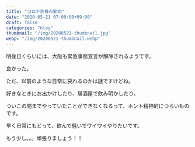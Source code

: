 ```yaml
---
title: "コロナ危機の動向"
date: "2020-05-21 07:00:00+09:00"
draft: false
categories: "blog"
thumbnail: "/img/20200521-thumbnail.jpg"
webp: "/img/20200521-thumbnail.webp"
---
```


明後日くらいには、大阪も緊急事態宣言が解除されるようです。

良かった。

ただ、以前のような日常に戻れるのかは謎ですけどね。

好きなときにお出かけしたり、居酒屋で飲み明かしたり。

ついこの間までやっていたことができなくなるって、ホント精神的につらいものです。

早く日常にもどって、飲んで騒いでワイワイやりたいです。

もう少し。。。頑張りましょう！！